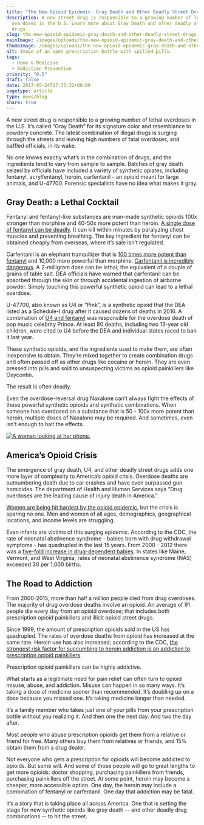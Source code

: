 ```yaml
---
title: "The New Opioid Epidemic: Gray Death and Other Deadly Street Drugs"
description: A new street drug is responsible to a growing number of lethal
  overdoses in the U.S. Learn more about Gray Death and other deadly street
  drugs.
slug: the-new-opioid-epidemic-gray-death-and-other-deadly-street-drugs
mainImage: /images/uploads/the-new-opioid-epidemic-gray-death-and-other-deadly-street-drugs.jpg
thumbImage: /images/uploads/the-new-opioid-epidemic-gray-death-and-other-deadly-street-drugs.jpg
alt: Image of an open prescription bottle with spilled pills.
tags:
  - Home & Medicine
  - Addiction Prevention
priority: "0.5"
draft: false
date: 2017-05-24T17:35:32+00:00
pagetype: article
type: news/blog
share: true
---
```

A new street drug is responsible to a growing number of lethal overdoses in the U.S. It’s called “Gray Death” for its signature color and resemblance to powdery concrete. The latest combination of illegal drugs is surging through the streets and leaving high numbers of fatal overdoses, and baffled officials, in its wake.

No one knows exactly what’s in the combination of drugs, and the ingredients tend to vary from sample to sample. Batches of gray death seized by officials have included a variety of synthetic opiates, including fentanyl, acrylfentanyl, heroin, carfentanil - an opioid meant for large animals, and U-47700. Forensic specialists have no idea what makes it gray.

## Gray Death: a Lethal Cocktail

Fentanyl and fentanyl-like substances are man-made synthetic opioids 100x stronger than morphine and 40-50x more potent than heroin. [A single dose of fentanyl can be deadly](news/blog/need-know-americas-opioid-epidemic/). It can kill within minutes by paralyzing chest muscles and preventing breathing. The key ingredient for fentanyl can be obtained cheaply from overseas, where it’s sale isn’t regulated.

Carfentanil is an elephant tranquilizer that is [100 times more potent than fentanyl](https://pubchem.ncbi.nlm.nih.gov/compound/carfentanil#section=Top) and 10,000 more powerful than morphine. [Carfentanil is incredibly dangerous](https://www.dea.gov/). A 2-milligram dose can be lethal; the equivalent of a couple of grains of table salt. DEA officials have warned that carfentanil can be absorbed through the skin or through accidental ingestion of airborne powder. Simply touching this powerful synthetic opioid can lead to a lethal overdose.

U-47700, also known as U4 or “Pink”, is a synthetic opioid that the DEA listed as a Schedule-I drug after it caused dozens of deaths in 2016. A combination of [U4 and fentanyl](news/blog/2016s-surging-opioid-overdose-deaths-highlight-epidemic/) was responsible for the overdose death of pop music celebrity Prince. At least 80 deaths, including two 13-year old children, were cited to U4 before the DEA and individual states raced to ban it last year.

These synthetic opioids, and the ingredients used to make them, are often inexpensive to obtain. They’re mixed together to create combination drugs and often passed off as other drugs like cocaine or heroin. They are even pressed into pills and sold to unsuspecting victims as opioid painkillers like Oxycontin.

The result is often deadly.

Even the overdose-reversal drug Naxalone can’t always fight the effects of these powerful synthetic opioids and synthetic combinations. When someone has overdosed on a substance that is 50 - 100x more potent than heroin, multiple doses of Naxalone may be required. And sometimes, even isn’t enough to halt the effects.

[![A woman looking at her phone.](/images/uploads/rxguardian-well-rx-graphic.jpg "Save up to 80 percent on prescription drugs.")](https://www.wellrx.com/rx-discount-card/enroll/?invitecode=SaferLock%20&utm_source=SaferLock%20&utm_medium=affiliate&utm_campaign=%3cblogs%3E "WellRx Link")

## America’s Opioid Crisis

The emergence of gray death, U4, and other deadly street drugs adds one more layer of complexity to America’s opioid crisis. Overdose deaths are outnumbering death due to car crashes and have even surpassed gun homicides. The department of Health and Human Services says “Drug overdoses are the leading cause of injury death in America.”

[Women are being hit hardest by the opioid epidemic](news/blog/women-opioid-addiction-youll-never-believe-opioid-epidemic-hitting-hardest/), but the crisis is sparing no one. Men and women of all ages, demographics, geographical locations, and income levels are struggling.

Even infants are victims of this surging epidemic. According to the CDC, the rate of neonatal abstinence syndrome - babies born with drug withdrawal symptoms - has quadrupled in the last 15 years. From 2000 - 2012 there was a [five-fold increase in drug-dependent babies](https://www.usnews.com/news/articles/2016-08-11/americas-opioid-epidemic-is-increasingly-harming-babies-cdc-report-shows). In states like Maine, Vermont, and West Virginia, rates of neonatal abstinence syndrome (NAS) exceeded 30 per 1,000 births.

## The Road to Addiction

From 2000-2015, more than half a million people died from drug overdoses. The majority of drug overdose deaths involve an opioid. An average of 91 people die every day from an opioid overdose; that includes both prescription opioid painkillers and illicit opioid street drugs.

Since 1999, the amount of prescription opioids sold in the US has quadrupled. The rates of overdose deaths from opioid has increased at the same rate. Heroin use has also increased; according to the CDC, [the strongest risk factor for succumbing to heroin addiction is an addiction to prescription opioid painkillers](https://www.cdc.gov/vitalsigns/heroin/index.html).

Prescription opioid painkillers can be highly addictive.

What starts as a legitimate need for pain relief can often turn to opioid misuse, abuse, and addiction. Misuse can happen in so many ways. It’s taking a dose of medicine sooner than recommended. It’s doubling up on a dose because you missed one. It’s taking medicine longer than needed.

It’s a family member who takes just one of your pills from your prescription bottle without you realizing it. And then one the next day. And two the day after.

Most people who abuse prescription opioids get them from a relative or friend for free. Many others buy them from relatives or friends, and 15% obtain them from a drug dealer.

Not everyone who gets a prescription for opioids will become addicted to opioids. But some will. And some of those people will go to great lengths to get more opioids: doctor shopping, purchasing painkillers from friends, purchasing painkillers off the street. At some point, heroin may become a cheaper, more accessible option. One day, the heroin may include a combination of fentanyl or carfentanil. One day that addiction may be fatal.

It’s a story that is taking place all across America. One that is setting the stage for new synthetic opioids like gray death -- and other deadly drug combinations -- to hit the street.